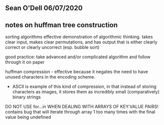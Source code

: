 ## Sean O'Dell 06/07/2020
## notes on huffman tree construction

sorting algorithms effective demonstration of algorithmic thinking. takes clear input, makes clear permutations, and has output that is either clearly correct or clearly uncorrect (esp. bubble sort)

good practice: take advanced and/or complicated algorithm and follow through it on paper

huffman compression - effective because it negates the need to have unused characters in the encoding scheme.
- ASCII is example of this kind of compression, in that instead of storing characters as images, it stores them as incredibly small (comparatively) binary strings

DO NOT USE for...in WHEN DEALING WITH ARRAYS OF KEY:VALUE PAIRS!
contains bug that will iterate through array 1 too many times with the final value being undefined